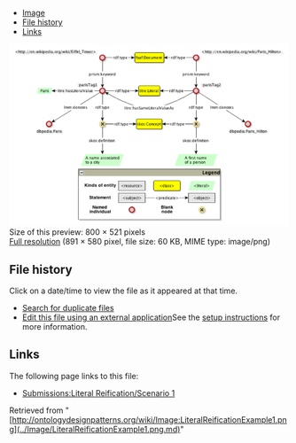 * [Image](../Image/LiteralReificationExample1.png.md#file)
* [File history](../Image/LiteralReificationExample1.png.md#filehistory)
* [Links](../Image/LiteralReificationExample1.png.md#filelinks)

[![Image:LiteralReificationExample1.png](../images/thumb/c/c7/LiteralReificationExample1.png/800px-LiteralReificationExample1.png)](../images/c/c7/LiteralReificationExample1.png)  
Size of this preview: 800 × 521 pixels  
[Full resolution](../images/c/c7/LiteralReificationExample1.png)‎ (891 × 580 pixel, file size: 60 KB, MIME type: image/png)

## File history

Click on a date/time to view the file as it appeared at that time.



  
* [Search for duplicate files](http://ontologydesignpatterns.org/wiki/Special:FileDuplicateSearch/LiteralReificationExample1.png "Special:FileDuplicateSearch/LiteralReificationExample1.png")
* [Edit this file using an external application](http://ontologydesignpatterns.org/wiki/index.php?title=Image:LiteralReificationExample1.png&action=edit&externaledit=true&mode=file "Image:LiteralReificationExample1.png")See the [setup instructions](http://www.mediawiki.org/wiki/Manual:External_editors "http://www.mediawiki.org/wiki/Manual:External_editors") for more information.

## Links



The following page links to this file:


* [Submissions:Literal Reification/Scenario 1](../Submissions/Literal_Reification/Scenario_1.md "Submissions:Literal Reification/Scenario 1")


Retrieved from "[http://ontologydesignpatterns.org/wiki/Image:LiteralReificationExample1.png](../Image/LiteralReificationExample1.png.md)"